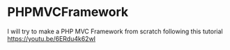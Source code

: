 # PHPMVCFramework

I will try to make a PHP MVC Framework from scratch following this tutorial https://youtu.be/6ERdu4k62wI
